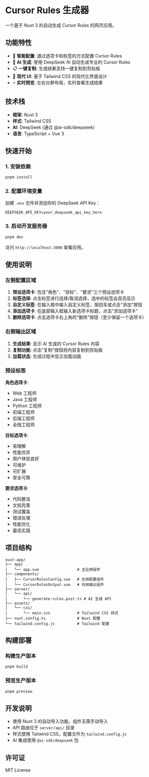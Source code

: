 # Cursor Rules 生成器

一个基于 Nuxt 3 的自动生成 Cursor Rules 的网页应用。

## 功能特性

- 🎯 **智能配置**: 通过选项卡和标签的方式配置 Cursor Rules
- 🤖 **AI 生成**: 使用 DeepSeek AI 自动生成专业的 Cursor Rules
- 📋 **一键复制**: 生成结果支持一键复制到剪贴板
- 🎨 **现代 UI**: 基于 Tailwind CSS 的现代化界面设计
- ⚡ **实时预览**: 左右分屏布局，实时查看生成结果

## 技术栈

- **框架**: Nuxt 3
- **样式**: Tailwind CSS
- **AI**: DeepSeek (通过 @ai-sdk/deepseek)
- **语言**: TypeScript + Vue 3

## 快速开始

### 1. 安装依赖

```bash
pnpm install
```

### 2. 配置环境变量

创建 `.env` 文件并添加你的 DeepSeek API Key：

```env
DEEPSEEK_API_KEY=your_deepseek_api_key_here
```

### 3. 启动开发服务器

```bash
pnpm dev
```

访问 `http://localhost:3000` 查看应用。

## 使用说明

### 左侧配置区域

1. **预设选项卡**: 包含"角色"、"目标"、"要求"三个预设选项卡
2. **标签选择**: 点击标签进行选择/取消选择，选中的标签会高亮显示
3. **自定义标签**: 在输入框中输入自定义标签，按回车或点击"添加"按钮
4. **添加选项卡**: 在底部输入框输入新选项卡标题，点击"添加选项卡"
5. **删除选项卡**: 点击选项卡右上角的"删除"按钮（至少保留一个选项卡）

### 右侧输出区域

1. **生成结果**: 显示 AI 生成的 Cursor Rules 内容
2. **复制功能**: 点击"复制"按钮将内容复制到剪贴板
3. **加载状态**: 生成过程中显示加载动画

### 预设标签

**角色选项卡**:

- Web 工程师
- Java 工程师
- Python 工程师
- 前端工程师
- 后端工程师
- 全栈工程师

**目标选项卡**:

- 易理解
- 性能优异
- 用户体验良好
- 可维护
- 可扩展
- 安全可靠

**要求选项卡**:

- 代码整洁
- 文档完善
- 测试覆盖
- 错误处理
- 性能优化
- 最佳实践

## 项目结构

```
nuxt-app/
├── app/
│   └── app.vue                 # 主应用组件
├── components/
│   ├── CursorRulesConfig.vue   # 左侧配置组件
│   └── CursorRulesOutput.vue   # 右侧输出组件
├── server/
│   └── api/
│       └── generate-rules.post.ts # AI 生成 API
├── assets/
│   └── css/
│       └── main.css            # Tailwind CSS 样式
├── nuxt.config.ts              # Nuxt 配置
└── tailwind.config.js          # Tailwind 配置
```

## 构建部署

### 构建生产版本

```bash
pnpm build
```

### 预览生产版本

```bash
pnpm preview
```

## 开发说明

- 使用 Nuxt 3 的自动导入功能，组件无需手动导入
- API 路由位于 `server/api/` 目录
- 样式使用 Tailwind CSS，配置文件为 `tailwind.config.js`
- AI 集成使用 `@ai-sdk/deepseek` 包

## 许可证

MIT License
